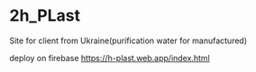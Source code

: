 # 2h_PLast
Site for client from Ukraine(purification water for manufactured)

deploy on firebase 
https://h-plast.web.app/index.html
